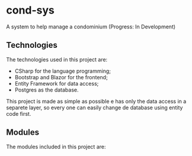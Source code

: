 # cond-sys
A system to help manage a condominium (Progress: In Development)

## Technologies
The technologies used in this project are:
 - CSharp for the language programming;
 - Bootstrap and Blazor for the frontend;
 - Entity Framework for data access;
 - Postgres as the database.

This project is made as simple as possible e has only the data access in a separete layer, so every one can easily change de database using entity code first.

## Modules
The modules included in this project are:
